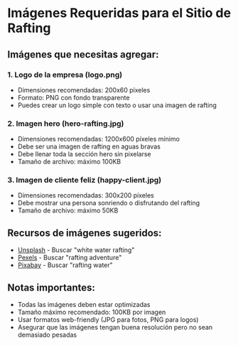# Imágenes Requeridas para el Sitio de Rafting

## Imágenes que necesitas agregar:

### 1. Logo de la empresa (logo.png)
- Dimensiones recomendadas: 200x60 píxeles
- Formato: PNG con fondo transparente
- Puedes crear un logo simple con texto o usar una imagen de rafting

### 2. Imagen hero (hero-rafting.jpg)
- Dimensiones recomendadas: 1200x600 píxeles mínimo
- Debe ser una imagen de rafting en aguas bravas
- Debe llenar toda la sección hero sin pixelarse
- Tamaño de archivo: máximo 100KB

### 3. Imagen de cliente feliz (happy-client.jpg)
- Dimensiones recomendadas: 300x200 píxeles
- Debe mostrar una persona sonriendo o disfrutando del rafting
- Tamaño de archivo: máximo 50KB

## Recursos de imágenes sugeridos:
- [Unsplash](https://unsplash.com) - Buscar "white water rafting"
- [Pexels](https://pexels.com) - Buscar "rafting adventure"
- [Pixabay](https://pixabay.com) - Buscar "rafting water"

## Notas importantes:
- Todas las imágenes deben estar optimizadas
- Tamaño máximo recomendado: 100KB por imagen
- Usar formatos web-friendly (JPG para fotos, PNG para logos)
- Asegurar que las imágenes tengan buena resolución pero no sean demasiado pesadas
